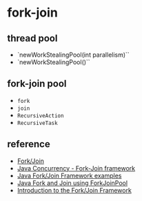 # fork-join

## thread pool

- `newWorkStealingPool(int parallelism)``
- `newWorkStealingPool()``

## fork-join pool

- `fork`
- `join`
- `RecursiveAction`
- `RecursiveTask`

## reference

- [Fork/Join](https://docs.oracle.com/javase/tutorial/essential/concurrency/forkjoin.html)
- [Java Concurrency - Fork-Join framework](https://www.tutorialspoint.com/java_concurrency/concurrency_fork_join.htm)
- [Java Fork/Join Framework examples](https://mkyong.com/java/java-fork-join-framework-examples/)
- [Java Fork and Join using ForkJoinPool](http://tutorials.jenkov.com/java-util-concurrent/java-fork-and-join-forkjoinpool.html)
- [Introduction to the Fork/Join Framework](https://www.pluralsight.com/guides/introduction-to-the-fork-join-framework)
